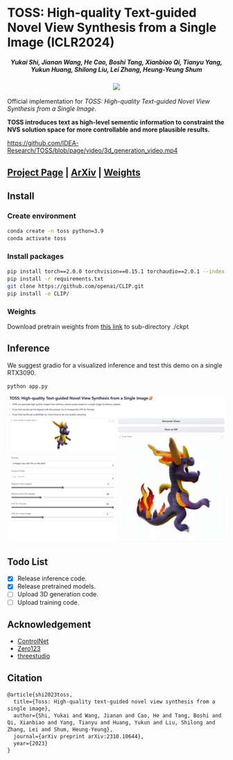 # TOSS: High-quality Text-guided Novel View Synthesis from a Single Image (ICLR2024)

#####  <p align="center"> Yukai Shi, Jianan Wang, He Cao, Boshi Tang, Xianbiao Qi, Tianyu Yang, Yukun Huang, Shilong Liu, Lei Zhang, Heung-Yeung Shum
<p align="center">
  <img src="https://toss3d.github.io/figures/teaser.png"/>
</p>

Official implementation for *TOSS: High-quality Text-guided Novel View Synthesis from a Single Image*.

**TOSS introduces text as high-level sementic information to constraint the NVS solution space for more controllable and more plausible  results.**

https://github.com/IDEA-Research/TOSS/blob/page/video/3d_generation_video.mp4

## [Project Page](https://toss3d.github.io/) | [ArXiv](https://arxiv.org/abs/2310.10644) | [Weights](https://huggingface.co/shiyukai/TOSS)


## Install

### Create environment
```bash
conda create -n toss python=3.9
conda activate toss
```

### Install packages
```bash
pip install torch==2.0.0 torchvision==0.15.1 torchaudio==2.0.1 --index-url https://download.pytorch.org/whl/cu118
pip install -r requirements.txt
git clone https://github.com/openai/CLIP.git
pip install -e CLIP/
```
### Weights
Download pretrain weights from [this link](https://huggingface.co/shiyukai/TOSS) to sub-directory ./ckpt

## Inference

We suggest gradio for a visualized inference and test this demo on a single RTX3090.

```
python app.py
```

![image](assets/gradio.png)


## Todo List
- [x] Release inference code.
- [x] Release pretrained models.
- [ ] Upload 3D generation code.
- [ ] Upload training code.

## Acknowledgement
- [ControlNet](https://github.com/lllyasviel/ControlNet/)
- [Zero123](https://github.com/cvlab-columbia/zero123/)
- [threestudio](https://github.com/threestudio-project/threestudio)

## Citation

```
@article{shi2023toss,
  title={Toss: High-quality text-guided novel view synthesis from a single image},
  author={Shi, Yukai and Wang, Jianan and Cao, He and Tang, Boshi and Qi, Xianbiao and Yang, Tianyu and Huang, Yukun and Liu, Shilong and Zhang, Lei and Shum, Heung-Yeung},
  journal={arXiv preprint arXiv:2310.10644},
  year={2023}
}
```